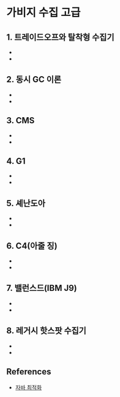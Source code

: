 # 가비지 수집 고급

## 1. 트레이드오프와 탈착형 수집기

*
*

## 2. 동시 GC 이론

*
*

## 3. CMS

*
*

## 4. G1

*
*

## 5. 셰난도아

*
*

## 6. C4(아줄 징)

*
*

## 7. 밸런스드(IBM J9)

*
*

## 8. 레거시 핫스팟 수집기

*
*

## References

* [자바 최적화](http://www.kyobobook.co.kr/product/detailViewKor.laf?ejkGb=KOR&mallGb=KOR&barcode=9791162241776&orderClick=LAG&Kc=)